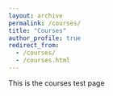 ```yaml
---
layout: archive
permalink: /courses/
title: "Courses"
author_profile: true
redirect_from: 
  - /courses/
  - /courses.html
---
```


This is the courses test page
